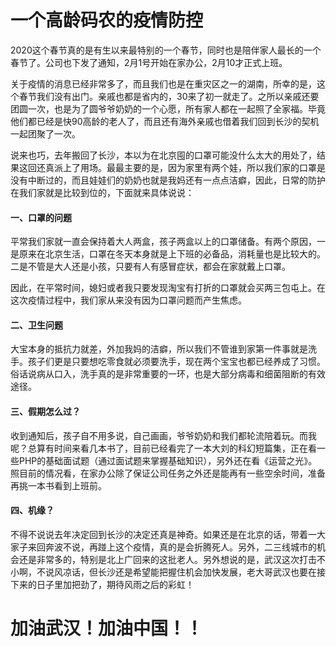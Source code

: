# 一个高龄码农的疫情防控

2020这个春节真的是有生以来最特别的一个春节，同时也是陪伴家人最长的一个春节了。公司也下发了通知，2月1号开始在家办公，2月10才正式上班。

关于疫情的消息已经非常多了，而且我们也是在重灾区之一的湖南，所幸的是，这个春节我们没有出门。亲戚也都是省内的，30来了初一就走了。之所以亲戚还要团圆一次，也是为了圆爷爷奶奶的一个心愿，所有家人都在一起照了全家福。毕竟他们都已经是快90高龄的老人了，而且还有海外亲戚也借着我们回到长沙的契机一起团聚了一次。

说来也巧，去年搬回了长沙，本以为在北京囤的口罩可能没什么太大的用处了，结果这回还真派上了用场。最最主要的是，因为家里有两个娃，所以我们家的口罩是没有中断过的，而且娃娃们的奶奶也就是我妈还有一点点洁癖，因此，日常的防护在我们家就是比较到位的，下面就来具体说说：

#### 一、口罩的问题

平常我们家就一直会保持着大人两盒，孩子两盒以上的口罩储备。有两个原因，一是原来在北京生活，口罩在冬天本身就是上下班的必备品，消耗量也是比较大的。二是不管是大人还是小孩，只要有人有感冒症状，都会在家就戴上口罩。

因此，在平常时间，媳妇或者我只要发现淘宝有打折的口罩就会买两三包屯上。在这次疫情过程中，我们家从来没有因为口罩问题而产生焦虑。

#### 二、卫生问题

大宝本身的抵抗力就差，外加我妈的洁癖，所以我们不管谁到家第一件事就是洗手。孩子们更是只要想吃零食就必须要洗手，现在两个宝宝也都已经养成了习惯。俗话说病从口入，洗手真的是非常重要的一环，也是大部分病毒和细菌阻断的有效途径。

#### 三、假期怎么过？

收到通知后，孩子自不用多说，自己画画，爷爷奶奶和我们都轮流陪着玩。而我呢？总算有时间来看几本书了，目前已经看完了一本大刘的科幻短篇集，正在看一些PHP的基础面试题（通过面试题来掌握基础知识），另外还在看《运营之光》。照目前的情况看，在家办公除了保证公司任务之外还是能再有一些空余时间，准备再挑一本书看到上班前。

#### 四、机缘？

不得不说说去年决定回到长沙的决定还真是神奇。如果还是在北京的话，带着一大家子来回奔波不说，再踫上这个疫情，真的是会折腾死人。另外，二三线城市的机会还是非常多的，特别是北上广回来的这批老人。另外想说的是，武汉这次打击不小啊，不说风凉话，但长沙还是希望能把握住机会加快发展，老大哥武汉也要在接下来的日子里加把劲了，期待风雨之后的彩虹！

# 加油武汉！加油中国！！
